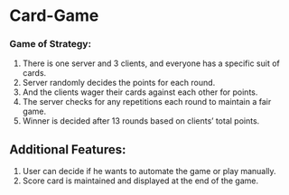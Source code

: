 # Card-Game

### Game of Strategy:
1.	There is one server and 3 clients, and everyone has a specific suit of cards.
2.	Server randomly decides the points for each round.
3.	And the clients wager their cards against each other for points.
4.	The server checks for any repetitions each round to maintain a fair game.
5.	Winner is decided after 13 rounds based on clients’ total points.

## Additional Features:
1.	User can decide if he wants to automate the game or play manually.
2.	Score card is maintained and displayed at the end of the game.
